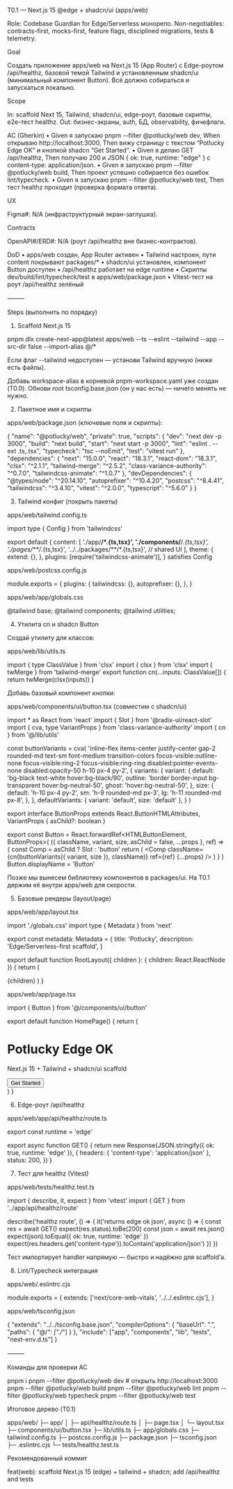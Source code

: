 T0.1 — Next.js 15 @edge + shadcn/ui (apps/web)

Role: Codebase Guardian for Edge/Serverless монорепо.
Non-negotiables: contracts-first, mocks-first, feature flags, disciplined migrations, tests & telemetry.

Goal

Создать приложение apps/web на Next.js 15 (App Router) с Edge-роутом /api/healthz, базовой темой Tailwind и установленным shadcn/ui (минимальный компонент Button). Всё должно собираться и запускаться локально.

Scope

In: scaffold Next 15, Tailwind, shadcn/ui, edge-роут, базовые скрипты, e2e-тест healthz.
Out: бизнес-экраны, auth, БД, observability, фичефлаги.

AC (Gherkin)
• Given я запускаю pnpm --filter @potlucky/web dev, When открываю http://localhost:3000, Then вижу страницу с текстом “Potlucky Edge OK” и кнопкой shadcn “Get Started”.
• Given я делаю GET /api/healthz, Then получаю 200 и JSON { ok: true, runtime: "edge" } с content-type: application/json.
• Given я запускаю pnpm --filter @potlucky/web build, Then проект успешно собирается без ошибок lint/typecheck.
• Given я запускаю pnpm --filter @potlucky/web test, Then тест healthz проходит (проверка формата ответа).

UX

Figma#: N/A (инфраструктурный экран-заглушка).

Contracts

OpenAPI#/ERD#: N/A (роут /api/healthz вне бизнес-контрактов).

DoD
• apps/web создан, App Router активен
• Tailwind настроен, пути content покрывают packages/\*
• shadcn/ui установлен, компонент Button доступен
• /api/healthz работает на edge runtime
• Скрипты dev/build/lint/typecheck/test в apps/web/package.json
• Vitest-тест на роут /api/healthz зелёный

⸻

Steps (выполнить по порядку)

1. Scaffold Next.js 15

pnpm dlx create-next-app@latest apps/web --ts --eslint --tailwind --app --src-dir false --import-alias @/\*

Если флаг --tailwind недоступен — установи Tailwind вручную (ниже есть файлы).

Добавь workspace-alias в корневой pnpm-workspace.yaml уже создан (T0.0). Обнови root tsconfig.base.json (он у нас есть) — ничего менять не нужно.

2. Пакетное имя и скрипты

apps/web/package.json (ключевые поля и скрипты):

{
"name": "@potlucky/web",
"private": true,
"scripts": {
"dev": "next dev -p 3000",
"build": "next build",
"start": "next start -p 3000",
"lint": "eslint . --ext .ts,.tsx",
"typecheck": "tsc --noEmit",
"test": "vitest run"
},
"dependencies": {
"next": "15.0.0",
"react": "18.3.1",
"react-dom": "18.3.1",
"clsx": "^2.1.1",
"tailwind-merge": "^2.5.2",
"class-variance-authority": "^0.7.0",
"tailwindcss-animate": "^1.0.7"
},
"devDependencies": {
"@types/node": "^20.14.10",
"autoprefixer": "^10.4.20",
"postcss": "^8.4.41",
"tailwindcss": "^3.4.10",
"vitest": "^2.0.0",
"typescript": "^5.6.0"
}
}

3. Tailwind конфиг (покрыть пакеты)

apps/web/tailwind.config.ts

import type { Config } from 'tailwindcss'

export default {
content: [
'./app/**/*.{ts,tsx}',
'./components/**/*.{ts,tsx}',
'./pages/**/*.{ts,tsx}',
'../../packages/**/*.{ts,tsx}', // shared UI
],
theme: {
extend: {},
},
plugins: [require('tailwindcss-animate')],
} satisfies Config

apps/web/postcss.config.js

module.exports = {
plugins: {
tailwindcss: {},
autoprefixer: {},
},
}

apps/web/app/globals.css

@tailwind base;
@tailwind components;
@tailwind utilities;

4. Утилита cn и shadcn Button

Создай утилиту для классов:

apps/web/lib/utils.ts

import { type ClassValue } from 'clsx'
import { clsx } from 'clsx'
import { twMerge } from 'tailwind-merge'
export function cn(...inputs: ClassValue[]) {
return twMerge(clsx(inputs))
}

Добавь базовый компонент кнопки:

apps/web/components/ui/button.tsx (совместим с shadcn/ui)

import \* as React from 'react'
import { Slot } from '@radix-ui/react-slot'
import { cva, type VariantProps } from 'class-variance-authority'
import { cn } from '@/lib/utils'

const buttonVariants = cva(
'inline-flex items-center justify-center gap-2 rounded-md text-sm font-medium transition-colors focus-visible:outline-none focus-visible:ring-2 focus-visible:ring-ring disabled:pointer-events-none disabled:opacity-50 h-10 px-4 py-2',
{
variants: {
variant: {
default: 'bg-black text-white hover:bg-black/90',
outline: 'border border-input bg-transparent hover:bg-neutral-50',
ghost: 'hover:bg-neutral-50',
},
size: {
default: 'h-10 px-4 py-2',
sm: 'h-9 rounded-md px-3',
lg: 'h-11 rounded-md px-8',
},
},
defaultVariants: { variant: 'default', size: 'default' },
}
)

export interface ButtonProps
extends React.ButtonHTMLAttributes<HTMLButtonElement>,
VariantProps<typeof buttonVariants> {
asChild?: boolean
}

export const Button = React.forwardRef<HTMLButtonElement, ButtonProps>(
({ className, variant, size, asChild = false, ...props }, ref) => {
const Comp = asChild ? Slot : 'button'
return (
<Comp
className={cn(buttonVariants({ variant, size }), className)}
ref={ref}
{...props}
/>
)
}
)
Button.displayName = 'Button'

Позже мы вынесем библиотеку компонентов в packages/ui. На T0.1 держим её внутри apps/web для скорости.

5. Базовые рендеры (layout/page)

apps/web/app/layout.tsx

import './globals.css'
import type { Metadata } from 'next'

export const metadata: Metadata = {
title: 'Potlucky',
description: 'Edge/Serverless-first scaffold',
}

export default function RootLayout({ children }: { children: React.ReactNode }) {
return (
<html lang="en">
<body className="min-h-dvh bg-white text-neutral-900 antialiased">
{children}
</body>
</html>
)
}

apps/web/app/page.tsx

import { Button } from '@/components/ui/button'

export default function HomePage() {
return (
<main className="mx-auto max-w-2xl p-8">
<h1 className="text-2xl font-semibold">Potlucky Edge OK</h1>
<p className="mt-2 text-neutral-600">
Next.js 15 + Tailwind + shadcn/ui scaffold
</p>
<div className="mt-6">
<Button>Get Started</Button>
</div>
</main>
)
}

6. Edge-роут /api/healthz

apps/web/app/api/healthz/route.ts

export const runtime = 'edge'

export async function GET() {
return new Response(JSON.stringify({ ok: true, runtime: 'edge' }), {
headers: { 'content-type': 'application/json' },
status: 200,
})
}

7. Тест для healthz (Vitest)

apps/web/tests/healthz.test.ts

import { describe, it, expect } from 'vitest'
import { GET } from '../app/api/healthz/route'

describe('healthz route', () => {
it('returns edge ok json', async () => {
const res = await GET()
expect(res.status).toBe(200)
const json = await res.json()
expect(json).toEqual({ ok: true, runtime: 'edge' })
expect(res.headers.get('content-type')).toContain('application/json')
})
})

Тест импортирует handler напрямую — быстро и надёжно для scaffold’а.

8. Lint/Typecheck интеграция

apps/web/.eslintrc.cjs

module.exports = {
extends: ['next/core-web-vitals', '../../.eslintrc.cjs'],
}

apps/web/tsconfig.json

{
"extends": "../../tsconfig.base.json",
"compilerOptions": {
"baseUrl": ".",
"paths": { "@/_": ["./_"] }
},
"include": ["app", "components", "lib", "tests", "next-env.d.ts"]
}

⸻

Команды для проверки AC

pnpm i
pnpm --filter @potlucky/web dev # открыть http://localhost:3000
pnpm --filter @potlucky/web build
pnpm --filter @potlucky/web lint
pnpm --filter @potlucky/web typecheck
pnpm --filter @potlucky/web test

Итоговое дерево (T0.1)

apps/web/
├─ app/
│ ├─ api/healthz/route.ts
│ ├─ page.tsx
│ └─ layout.tsx
├─ components/ui/button.tsx
├─ lib/utils.ts
├─ app/globals.css
├─ tailwind.config.ts
├─ postcss.config.js
├─ package.json
├─ tsconfig.json
├─ .eslintrc.cjs
└─ tests/healthz.test.ts

Рекомендованный коммит

feat(web): scaffold Next.js 15 (edge) + tailwind + shadcn; add /api/healthz and tests
